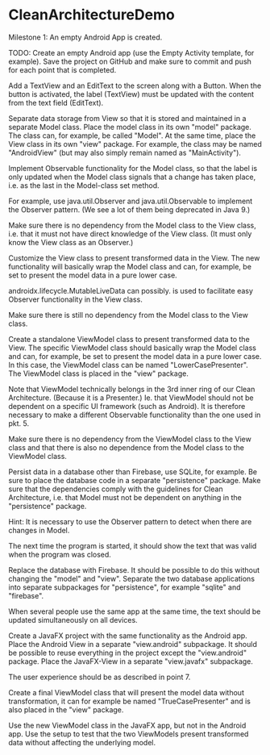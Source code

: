 # CleanArchitectureDemo

Milestone 1: An empty Android App is created. 

TODO:
Create an empty Android app (use the Empty Activity template, for example).
Save the project on GitHub and make sure to commit and push for each point that is completed.

Add a TextView and an EditText to the screen along with a Button.
When the button is activated, the label (TextView) must be updated with the content from the text field (EditText).

Separate data storage from View so that it is stored and maintained in a separate Model class.
Place the model class in its own "model" package. The class can, for example, be called "Model".
At the same time, place the View class in its own "view" package. For example, the class may be named "AndroidView" (but may also simply remain named as "MainActivity").

Implement Observable functionality for the Model class,
so that the label is only updated when the Model class signals that a change has taken place,
i.e. as the last in the Model-class set method.

For example, use java.util.Observer and java.util.Observable to implement the Observer pattern.
(We see a lot of them being deprecated in Java 9.)

Make sure there is no dependency from the Model class to the View class,
i.e. that it must not have direct knowledge of the View class.
(It must only know the View class as an Observer.)

Customize the View class to present transformed data in the View.
The new functionality will basically wrap the Model class
and can, for example, be set to present the model data in a pure lower case.

androidx.lifecycle.MutableLiveData can possibly. is used
to facilitate easy Observer functionality in the View class.

Make sure there is still no dependency from the Model class to the View class.

Create a standalone ViewModel class to present transformed data to the View.
The specific ViewModel class should basically wrap the Model class
and can, for example, be set to present the model data in a pure lower case.
In this case, the ViewModel class can be named "LowerCasePresenter".
The ViewModel class is placed in the "view" package.

Note that ViewModel technically belongs in the 3rd inner ring of our Clean Architecture.
(Because it is a Presenter.)
Ie. that ViewModel should not be dependent on a specific UI framework (such as Android).
It is therefore necessary to make a different Observable functionality than the one used in pkt. 5.

Make sure there is no dependency from the ViewModel class to the View class
and that there is also no dependence from the Model class to the ViewModel class.

Persist data in a database other than Firebase,
use SQLite, for example.
Be sure to place the database code in a separate "persistence" package.
Make sure that the dependencies comply with the guidelines for Clean Architecture,
i.e. that Model must not be dependent on anything in the "persistence" package.

Hint: It is necessary to use the Observer pattern
to detect when there are changes in Model.

The next time the program is started, it should show the text that was valid when the program was closed.

Replace the database with Firebase.
It should be possible to do this without changing the "model" and "view".
Separate the two database applications into separate subpackages for "persistence",
for example "sqlite" and "firebase".

When several people use the same app at the same time, the text should be updated simultaneously on all devices.

Create a JavaFX project with the same functionality as the Android app.
Place the Android View in a separate "view.android" subpackage.
It should be possible to reuse everything in the project except the "view.android" package.
Place the JavaFX-View in a separate "view.javafx" subpackage.

The user experience should be as described in point 7.

Create a final ViewModel class that will present the model data without transformation,
it can for example be named "TrueCasePresenter"
and is also placed in the "view" package.

Use the new ViewModel class in the JavaFX app, but not in the Android app.
Use the setup to test that the two ViewModels present transformed data
without affecting the underlying model.



